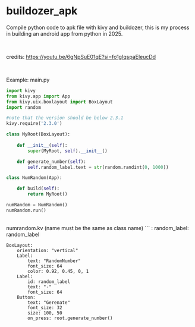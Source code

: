# buildozer_apk
Compile python code to apk file with kivy and buildozer, this is my process in building an android app from python in 2025.

<br>

credits: https://youtu.be/6gNpSuE01qE?si=fo1gIqspaEleucDd

<br>

Example: main.py
```python
import kivy
from kivy.app import App
from kivy.uix.boxlayout import BoxLayout
import random

#note that the version should be below 2.3.1
kivy.require('2.3.0')

class MyRoot(BoxLayout):
    
    def __init__(self):
        super(MyRoot, self).__init__()

    def generate_number(self):
        self.random_label.text = str(random.randint(0, 1000))

class NumRandom(App):

    def build(self):
        return MyRoot()

numRandom = NumRandom()
numRandom.run()
```
<br>
numrandom.kv (name must be the same as class name)
```
<MyRoot>:
	random_label: random_label

	BoxLayout:
		orientation: "vertical"
		Label:
			text: "RandomNumber"
			font_size: 64
			color: 0.92, 0.45, 0, 1
		Label:
			id: random_label
			text: "-"
			font_size: 64
		Button:
			text: "Gerenate"
			font_size: 32
			size: 100, 50
			on_press: root.generate_number()

```